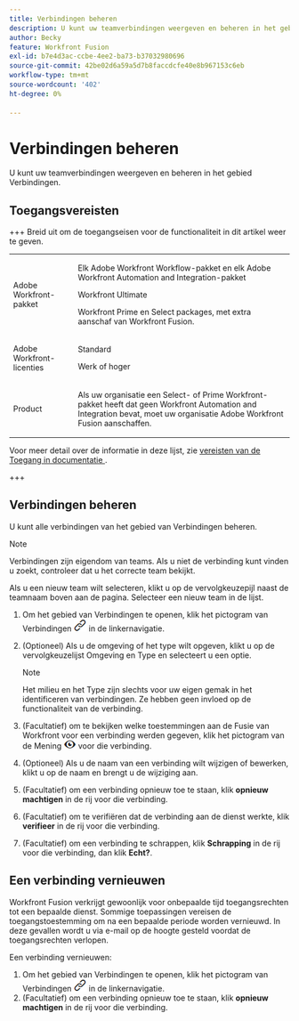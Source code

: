 ```yaml
---
title: Verbindingen beheren
description: U kunt uw teamverbindingen weergeven en beheren in het gebied Verbindingen.
author: Becky
feature: Workfront Fusion
exl-id: b7e4d3ac-ccbe-4ee2-ba73-b37032980696
source-git-commit: 42be02d6a59a5d7b8faccdcfe40e8b967153c6eb
workflow-type: tm+mt
source-wordcount: '402'
ht-degree: 0%

---
```


# Verbindingen beheren

U kunt uw teamverbindingen weergeven en beheren in het gebied Verbindingen.

## Toegangsvereisten

+++ Breid uit om de toegangseisen voor de functionaliteit in dit artikel weer te geven.

<table style="table-layout:auto">
 <col> 
 <col> 
 <tbody> 
  <tr> 
   <td role="rowheader">Adobe Workfront-pakket</td> 
   <td> <p>Elk Adobe Workfront Workflow-pakket en elk Adobe Workfront Automation and Integration-pakket</p><p>Workfront Ultimate</p><p>Workfront Prime en Select packages, met extra aanschaf van Workfront Fusion.</p> </td> 
  </tr> 
  <tr data-mc-conditions=""> 
   <td role="rowheader">Adobe Workfront-licenties</td> 
   <td> <p>Standard</p><p>Werk of hoger</p> </td> 
  </tr> 
  <tr> 
   <td role="rowheader">Product</td> 
   <td>
   <p>Als uw organisatie een Select- of Prime Workfront-pakket heeft dat geen Workfront Automation and Integration bevat, moet uw organisatie Adobe Workfront Fusion aanschaffen.</li></ul>
   </td> 
  </tr>
 </tbody> 
</table>

Voor meer detail over de informatie in deze lijst, zie [ vereisten van de Toegang in documentatie ](/help/workfront-fusion/references/licenses-and-roles/access-level-requirements-in-documentation.md).

+++

## Verbindingen beheren

U kunt alle verbindingen van het gebied van Verbindingen beheren.

>[!NOTE]
>
>Verbindingen zijn eigendom van teams. Als u niet de verbinding kunt vinden u zoekt, controleer dat u het correcte team bekijkt.
>
>Als u een nieuw team wilt selecteren, klikt u op de vervolgkeuzepijl naast de teamnaam boven aan de pagina. Selecteer een nieuw team in de lijst.

1. Om het gebied van Verbindingen te openen, klik het pictogram van Verbindingen ![ ](assets/connections-icon.png) in de linkernavigatie.
1. (Optioneel) Als u de omgeving of het type wilt opgeven, klikt u op de vervolgkeuzelijst Omgeving en Type en selecteert u een optie.

   >[!NOTE]
   >
   >Het milieu en het Type zijn slechts voor uw eigen gemak in het identificeren van verbindingen. Ze hebben geen invloed op de functionaliteit van de verbinding.

1. (Facultatief) om te bekijken welke toestemmingen aan de Fusie van Workfront voor een verbinding werden gegeven, klik het pictogram van de Mening ![ de verbindingstoestemmingen van de Mening ](assets/view-connection-permissions.png) voor die verbinding.
1. (Optioneel) Als u de naam van een verbinding wilt wijzigen of bewerken, klikt u op de naam en brengt u de wijziging aan.
1. (Facultatief) om een verbinding opnieuw toe te staan, klik **opnieuw machtigen** in de rij voor die verbinding.
1. (Facultatief) om te verifiëren dat de verbinding aan de dienst werkte, klik **verifieer** in de rij voor die verbinding.
1. (Facultatief) om een verbinding te schrappen, klik **Schrapping** in de rij voor die verbinding, dan klik **Echt?**.

## Een verbinding vernieuwen

Workfront Fusion verkrijgt gewoonlijk voor onbepaalde tijd toegangsrechten tot een bepaalde dienst. Sommige toepassingen vereisen de toegangstoestemming om na een bepaalde periode worden vernieuwd. In deze gevallen wordt u via e-mail op de hoogte gesteld voordat de toegangsrechten verlopen.

Een verbinding vernieuwen:

1. Om het gebied van Verbindingen te openen, klik het pictogram van Verbindingen ![ ](assets/connections-icon.png) in de linkernavigatie.
1. (Facultatief) om een verbinding opnieuw toe te staan, klik **opnieuw machtigen** in de rij voor die verbinding.
